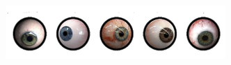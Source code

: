 
![image alt](https://github.com/evanescee/evanescee/blob/f6970b4ec550bb9e7e978aba5c0a93d3988f8951/image.png)
